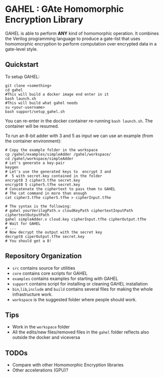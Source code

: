 # GAHEL : GAte Homomorphic Encryption Library


GAHEL is able to perform **ANY** kind of homomorphic operation. It combines
the Verilog programming language to produce a gate-list that uses homomorphic
encryption to perform computation over encrypted data in a gate-level style.


## Quickstart
To setup GAHEL:
```
git clone <something>
cd gahel
#This will build a docker image end enter in it
bash launch.sh
#This will build what gahel needs
su <your-username>
bash support/setup_gahel.sh
```

You can re-enter in the docker container re-running `bash launch.sh`.
The container will be resumed.

To run an 8-bit adder with 3 and 5 as input we can use an example (from the 
container environment):
```
# Copy the example folder in the workspace
cp /gahel/examples/simpleAdder /gahel/workspace/
cd /gahel/workspace/simpleAdder
# Let's generate a key-pair
keygen
# Let's use the generated keys to  encrypt 3 and
#  5 with secret.key contained in the folder
encrypt8 3 cipher3.tfhe secret.key
encrypt8 5 cipher5.tfhe secret.key
# Concatenate the ciphertext to pass them to GAHEL
# The cat command in more than enough
cat cipher3.tfhe cipher5.tfhe > cipherInput.tfhe

# The syntax is the following:
# gahel yourVerilogPath.v cloudKeyPath ciphertextInputPath ciphertextOutputPath
gahel simpleAdder.v cloud.key cipherInput.tfhe cipherOutput.tfhe
# Wait for GAHEL
# ...
# Now decrypt the output with the secret key
decrypt8 ciperOutput.tfhe secret.key
# You should get a 8!
```

## Repository Organization

- `src` contains source for utilities
- `core` contains core scripts for GAHEL
- `examples` contains examples for starting with GAHEL
- `support` contains script for installing or cleaning GAHEL installation
- `bin`,`lib`,`include` and `build` contains several files for making the whole infrastructure work.
- `workspace` is the suggested folder where people should work.

## Tips

- Work in the `workspace` folder
- All the edits/new files/removed files  in the `gahel` folder reflects also outside the
   docker and viceversa

## TODOs

- Compare with other Homomorphic Encryption libraries
- Other accelerations (GPU)?
